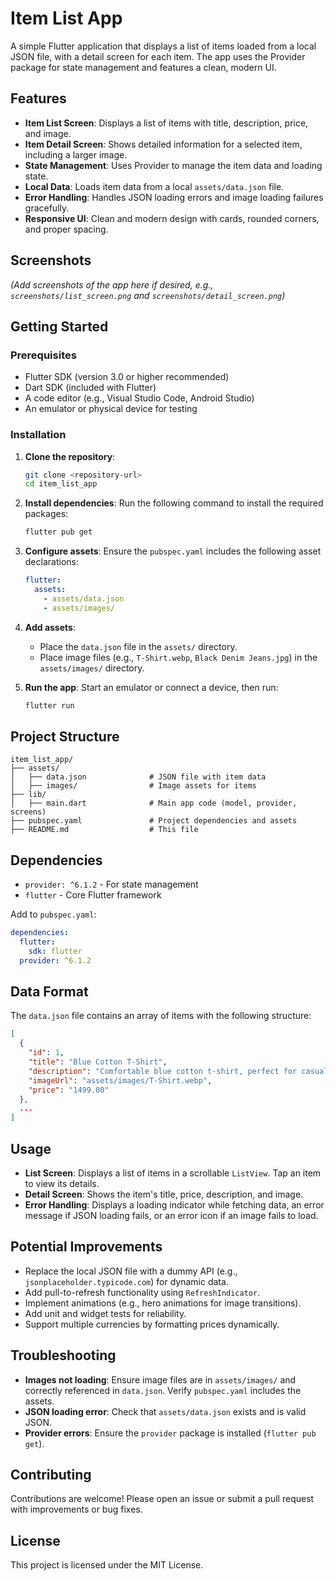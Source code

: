# Item List App

A simple Flutter application that displays a list of items loaded from a local JSON file, with a detail screen for each item. The app uses the Provider package for state management and features a clean, modern UI.

## Features
- **Item List Screen**: Displays a list of items with title, description, price, and image.
- **Item Detail Screen**: Shows detailed information for a selected item, including a larger image.
- **State Management**: Uses Provider to manage the item data and loading state.
- **Local Data**: Loads item data from a local `assets/data.json` file.
- **Error Handling**: Handles JSON loading errors and image loading failures gracefully.
- **Responsive UI**: Clean and modern design with cards, rounded corners, and proper spacing.

## Screenshots
*(Add screenshots of the app here if desired, e.g., `screenshots/list_screen.png` and `screenshots/detail_screen.png`)*

## Getting Started

### Prerequisites
- Flutter SDK (version 3.0 or higher recommended)
- Dart SDK (included with Flutter)
- A code editor (e.g., Visual Studio Code, Android Studio)
- An emulator or physical device for testing

### Installation
1. **Clone the repository**:
   ```bash
   git clone <repository-url>
   cd item_list_app
   ```

2. **Install dependencies**:
   Run the following command to install the required packages:
   ```bash
   flutter pub get
   ```

3. **Configure assets**:
   Ensure the `pubspec.yaml` includes the following asset declarations:
   ```yaml
   flutter:
     assets:
       - assets/data.json
       - assets/images/
   ```

4. **Add assets**:
   - Place the `data.json` file in the `assets/` directory.
   - Place image files (e.g., `T-Shirt.webp`, `Black Denim Jeans.jpg`) in the `assets/images/` directory.

5. **Run the app**:
   Start an emulator or connect a device, then run:
   ```bash
   flutter run
   ```

## Project Structure
```
item_list_app/
├── assets/
│   ├── data.json              # JSON file with item data
│   ├── images/                # Image assets for items
├── lib/
│   ├── main.dart              # Main app code (model, provider, screens)
├── pubspec.yaml               # Project dependencies and assets
├── README.md                  # This file
```

## Dependencies
- `provider: ^6.1.2` - For state management
- `flutter` - Core Flutter framework

Add to `pubspec.yaml`:
```yaml
dependencies:
  flutter:
    sdk: flutter
  provider: ^6.1.2
```

## Data Format
The `data.json` file contains an array of items with the following structure:
```json
[
  {
    "id": 1,
    "title": "Blue Cotton T-Shirt",
    "description": "Comfortable blue cotton t-shirt, perfect for casual wear.",
    "imageUrl": "assets/images/T-Shirt.webp",
    "price": "1499.00"
  },
  ...
]
```

## Usage
- **List Screen**: Displays a list of items in a scrollable `ListView`. Tap an item to view its details.
- **Detail Screen**: Shows the item's title, price, description, and image.
- **Error Handling**: Displays a loading indicator while fetching data, an error message if JSON loading fails, or an error icon if an image fails to load.

## Potential Improvements
- Replace the local JSON file with a dummy API (e.g., `jsonplaceholder.typicode.com`) for dynamic data.
- Add pull-to-refresh functionality using `RefreshIndicator`.
- Implement animations (e.g., hero animations for image transitions).
- Add unit and widget tests for reliability.
- Support multiple currencies by formatting prices dynamically.

## Troubleshooting
- **Images not loading**: Ensure image files are in `assets/images/` and correctly referenced in `data.json`. Verify `pubspec.yaml` includes the assets.
- **JSON loading error**: Check that `assets/data.json` exists and is valid JSON.
- **Provider errors**: Ensure the `provider` package is installed (`flutter pub get`).

## Contributing
Contributions are welcome! Please open an issue or submit a pull request with improvements or bug fixes.

## License
This project is licensed under the MIT License.